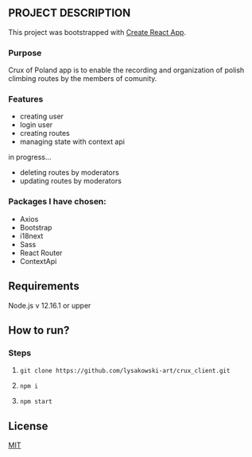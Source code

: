 
## PROJECT DESCRIPTION

This project was bootstrapped with [Create React App](https://github.com/facebook/create-react-app).

### Purpose
Crux of Poland app is to enable the recording and organization of polish climbing routes by the members of comunity.

### Features

- creating user
- login user
- creating routes
- managing state with context api

in progress...
- deleting routes by moderators
- updating routes by moderators

### Packages I have chosen:
* Axios
* Bootstrap
* i18next
* Sass
* React Router
* ContextApi

## Requirements

Node.js v 12.16.1 or upper

## How to run?

### Steps
1. `git clone https://github.com/lysakowski-art/crux_client.git`

2. `npm i`

3. `npm start`

## License 

[MIT](https://opensource.org/licenses/MIT)
